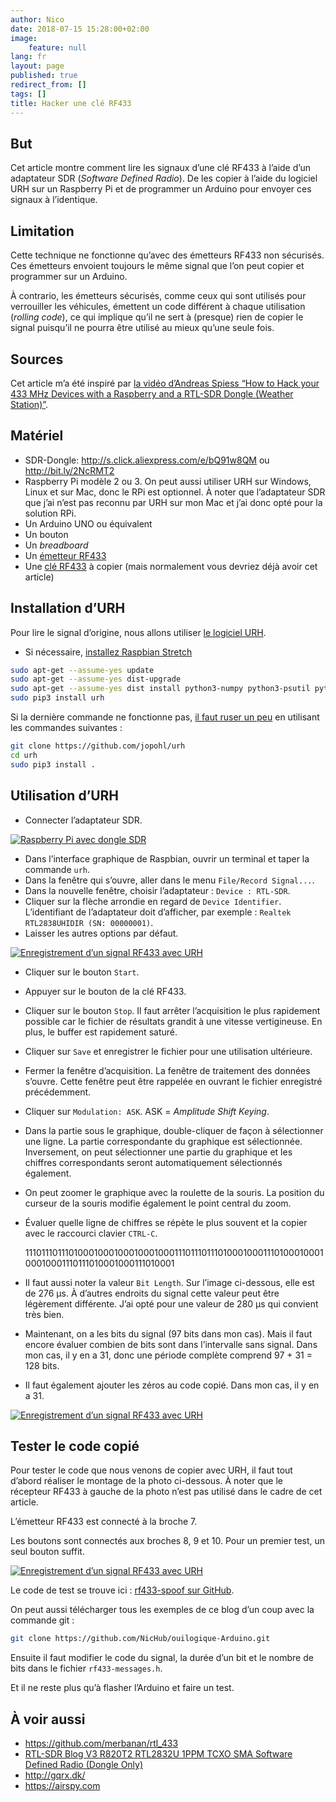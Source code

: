 ```yaml
---
author: Nico
date: 2018-07-15 15:28:00+02:00
image:
    feature: null
lang: fr
layout: page
published: true
redirect_from: []
tags: []
title: Hacker une clé RF433
---
```


## But

Cet article montre comment lire les signaux d’une clé RF433 à l’aide d’un adaptateur SDR (_Software Defined Radio_). De les copier à l’aide du logiciel URH sur un Raspberry Pi et de programmer un Arduino pour envoyer ces signaux à l’identique.

## Limitation

Cette technique ne fonctionne qu’avec des émetteurs RF433 non sécurisés. Ces émetteurs envoient toujours le même signal que l’on peut copier et programmer sur un Arduino.

À contrario, les émetteurs sécurisés, comme ceux qui sont utilisés pour verrouiller les véhicules, émettent un code différent à chaque utilisation (_rolling code_), ce qui implique qu’il ne sert à (presque) rien de copier le signal puisqu’il ne pourra être utilisé au mieux qu’une seule fois.

## Sources

Cet article m’a été inspiré par [la vidéo d’Andreas Spiess “How to Hack your 433 MHz Devices with a Raspberry and a RTL-SDR Dongle (Weather Station)”][video andreas].

## Matériel

-   SDR-Dongle: <http://s.click.aliexpress.com/e/bQ91w8QM> ou <http://bit.ly/2NcRMT2>
-   Raspberry Pi modèle 2 ou 3. On peut aussi utiliser URH sur Windows, Linux et sur Mac, donc le RPi est optionnel. À noter que l’adaptateur SDR que j’ai n’est pas reconnu par URH sur mon Mac et j’ai donc opté pour la solution RPi.
-   Un Arduino UNO ou équivalent
-   Un bouton
-   Un _breadboard_
-   Un [émetteur RF433][émetteur rf433]
-   Une [clé RF433][clé rf433] à copier (mais normalement vous devriez déjà avoir cet article)

## Installation d’URH

Pour lire le signal d’origine, nous allons utiliser [le logiciel URH][urh github].

-   Si nécessaire, [installez Raspbian Stretch][installer raspbian stretch]

```bash
sudo apt-get --assume-yes update
sudo apt-get --assume-yes dist-upgrade
sudo apt-get --assume-yes dist install python3-numpy python3-psutil python3-zmq python3-pyqt5 g++ libpython3-dev python3-pip cython3
sudo pip3 install urh
```

Si la dernière commande ne fonctionne pas, [il faut ruser un peu][truc install urh] en utilisant les commandes suivantes :

```bash
git clone https://github.com/jopohl/urh
cd urh
sudo pip3 install .
```

## Utilisation d’URH

-   Connecter l’adaptateur SDR.

[![Raspberry Pi avec dongle SDR][image-1]][image-1]

-   Dans l’interface graphique de Raspbian, ouvrir un terminal et taper la commande `urh`.
-   Dans la fenêtre qui s’ouvre, aller dans le menu `File/Record Signal...`.
-   Dans la nouvelle fenêtre, choisir l’adaptateur : `Device : RTL-SDR`.
-   Cliquer sur la flèche arrondie en regard de `Device Identifier`. L’identifiant de l’adaptateur doit d’afficher, par exemple : `Realtek RTL2838UHIDIR (SN: 00000001)`.
-   Laisser les autres options par défaut.

[![Enregistrement d’un signal RF433 avec URH][image-2]][image-2]

-   Cliquer sur le bouton `Start`.
-   Appuyer sur le bouton de la clé RF433.
-   Cliquer sur le bouton `Stop`. Il faut arrêter l’acquisition le plus rapidement possible car le fichier de résultats grandit à une vitesse vertigineuse. En plus, le buffer est rapidement saturé.
-   Cliquer sur `Save` et enregistrer le fichier pour une utilisation ultérieure.
-   Fermer la fenêtre d’acquisition. La fenêtre de traitement des données s’ouvre. Cette fenêtre peut être rappelée en ouvrant le fichier enregistré précédemment.
-   Cliquer sur `Modulation: ASK`. ASK = _Amplitude Shift Keying_.
-   Dans la partie sous le graphique, double-cliquer de façon à sélectionner une ligne. La partie correspondante du graphique est sélectionnée. Inversement, on peut sélectionner une partie du graphique et les chiffres correspondants seront automatiquement sélectionnés également.
-   On peut zoomer le graphique avec la roulette de la souris. La position du curseur de la souris modifie également le point central du zoom.
-   Évaluer quelle ligne de chiffres se répète le plus souvent et la copier avec le raccourci clavier `CTRL-C`.

    1110111011101000100010001000100011101110111010001000111010001000100010001110111010001000111010001

-   Il faut aussi noter la valeur `Bit Length`. Sur l’image ci-dessous, elle est de 276 µs. À d’autres endroits du signal cette valeur peut être légèrement différente. J’ai opté pour une valeur de 280 µs qui convient très bien.
-   Maintenant, on a les bits du signal (97 bits dans mon cas). Mais il faut encore évaluer combien de bits sont dans l’intervalle sans signal. Dans mon cas, il y en a 31, donc une période complète comprend 97 + 31 = 128 bits.
-   Il faut également ajouter les zéros au code copié. Dans mon cas, il y en a 31.

[![Enregistrement d’un signal RF433 avec URH][image-3]][image-3]

## Tester le code copié

Pour tester le code que nous venons de copier avec URH, il faut tout d’abord réaliser le montage de la photo ci-dessous. À noter que le récepteur RF433 à gauche de la photo n’est pas utilisé dans le cadre de cet article.

L’émetteur RF433 est connecté à la broche 7.

Les boutons sont connectés aux broches 8, 9 et 10. Pour un premier test, un seul bouton suffit.

[![Enregistrement d’un signal RF433 avec URH][image-4]][image-4]

Le code de test se trouve ici : [rf433-spoof sur GitHub][rf433-spoof sur github].

On peut aussi télécharger tous les exemples de ce blog d’un coup avec la commande git :

```bash
git clone https://github.com/NicHub/ouilogique-Arduino.git
```

Ensuite il faut modifier le code du signal, la durée d’un bit et le nombre de bits dans le fichier `rf433-messages.h`.

Et il ne reste plus qu’à flasher l’Arduino et faire un test.

## À voir aussi

-   <https://github.com/merbanan/rtl_433>
-   [RTL-SDR Blog V3 R820T2 RTL2832U 1PPM TCXO SMA Software Defined Radio (Dongle Only)](https://www.rtl-sdr.com/buy-rtl-sdr-dvb-t-dongles/)
-   <http://gqrx.dk/>
-   <https://airspy.com>

[video andreas]: https://www.youtube.com/watch?v=L0fSEbGEY-Q
[urh github]: https://github.com/jopohl/urh
[installer raspbian stretch]: https://ouilogique.com/installer-raspian-stretch/
[truc install urh]: https://github.com/jopohl/urh/issues/502
[image-1]: ../../files/2018-07-15-hacker-une-cle-rf433/hacker-une-cle-rf433-001.jpg
[image-2]: ../../files/2018-07-15-hacker-une-cle-rf433/hacker-une-cle-rf433-002.jpg
[image-3]: ../../files/2018-07-15-hacker-une-cle-rf433/hacker-une-cle-rf433-003.jpg
[image-4]: ../../files/2018-07-15-hacker-une-cle-rf433/hacker-une-cle-rf433-004.jpg
[rf433-spoof sur github]: https://github.com/NicHub/ouilogique-Arduino/tree/master/rf433-spoof
[émetteur rf433]: https://fr.aliexpress.com/item/1Lot-1-pair-2pcs-RF-wireless-receiver-module-transmitter-module-Ordinary-super-regeneration-315-433MHZ-DC5V/968306683.html
[clé rf433]: https://fr.aliexpress.com/item/Universal-2-Channels-Electric-Garage-Door-Cloning-Remote-Control-Key-Fob-433mhz/32816768549.html
